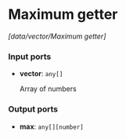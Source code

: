 # Maximum getter

_[data/vector/Maximum getter]_

### Input ports

* __vector__: ` any[] `

    Array of numbers<br>

### Output ports

* __max__: ` any[][number] `

